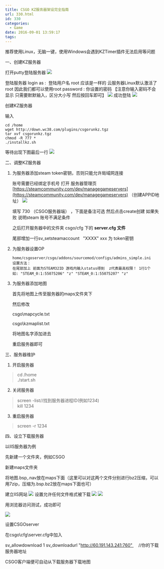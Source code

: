 ```yaml
---
title: CSGO KZ服务器架设完全指南
url: 330.html
id: 330
categories:
  - Game
date: 2016-09-01 13:59:17
tags:
---
```


推荐使用Linux，无脑一键，使用Windows会遇到KZTimer插件无法启用等问题 

一、创建KZ服务器

打开putty登陆服务器 ![](http://bbs.93x.net/data/attachment/forum/201507/04/053512tlmj8l77pxqvl33f.jpg)

登陆服务器 login as :  登陆用户名 root 应该是一样的 云服务器Linux默认激活了 root 因此我们都可以使用root password : 你设置的密码 【注意你输入密码不会显示 只需要默默输入，区分大小写 然后按回车即可】 ![](http://bbs.93x.net/data/attachment/forum/201507/04/053557exmqjmqadxtdtmw5.jpg) 成功登陆 ![](http://bbs.93x.net/data/attachment/forum/201507/04/053856r7gf91zpfgz2fnu2.jpg)

创建KZ服务器

输入
```
cd /home
wget http://down.wc38.com/plugins/csgorunkz.tgz
tar xvf csgorunkz.tgz
chmod -R 777 *
./installkz.sh
```
等待出现下图最后一行 ![](http://bbs.93x.net/data/attachment/forum/201507/04/060519txkyika6wjrmgug8.jpg)

二、调整KZ服务器  

1. 为服务器添加steam token密钥，否则只能允许局域网连接

    账号需要已经绑定手机号 打开 服务器管理页 [https://steamcommunity.com/dev/managegameservers](https://steamcommunity.com/dev/managegameservers) （创建APPID地址） ![](http://bbs.93x.net/data/attachment/forum/201511/21/154935lsooozp9x5xp77gp.jpg)

    填写 730 （CSGO服务器端） ，下面是备注可选 然后点击create创建 如果失败 说明steam 账号不满足条件

    之后打开服务器中的文件夹 csgo/cfg 下的 **server.cfg 文件**

    尾部增加一行sv_setsteamaccount   "XXXX" xxx 为 token密钥

2. 为服务器设置OP
    ```
    home/csgoserver/csgo/addons/sourcemod/configs/admins_simple.ini 
    设置方法： 
    在尾部加上 前面为STEAM32ID 游戏内输入status得到  z代表最高权限！ 1行1个 
    如: "STEAM_0:1:55075206" "z" "STEAM_0:1:55075207" "z"
    ```
3. 为服务器添加地图

    首先将地图上传至服务器的maps文件夹下

    然后修改

    csgo\mapcycle.txt

    csgo\kzmaplist.txt

    将地图名字添加进去

    重启服务器即可

三、服务器维护

1. 开启服务器

>cd /home  
./start.sh

2. 关闭服务器

>screen -list//找到服务器进程ID(例如1234)  
kill 1234

3. 重启服务器

>screen -r 1234

四、设立下载服务器

以IIS服务器为例

先新建一个文件夹，例如CSGO

新建maps文件夹

将地图.bsp,.nav放在maps下面（这里可以对这两个文件分别进行bz2压缩，可以用7zip，压缩为.bsp.bz2放在maps下面也可）

建立IIS网站 ![](http://bbs.93x.net/data/attachment/forum/201604/11/130205d44z29sys4ydptko.jpg)  设置允许任何文件格式被下载 ![](http://bbs.93x.net/data/attachment/forum/201604/11/130515zdhgs1xidizdknsv.jpg) ![](http://bbs.93x.net/data/attachment/forum/201604/11/130515xkk6w6z2k3pz6abk.jpg)

用浏览器访问测试，成功即可

![](http://bbs.93x.net/data/attachment/forum/201604/11/130613ae4o4bjds7siv7vt.jpg)

设置CSGOserver

在csgo\cfg\server.cfg中加入

sv_allowdownload 1
sv_downloadurl "http://60.191.143.241:760"     //你的下载服务器地址

CSGO客户端便可自动从下载服务器下载地图